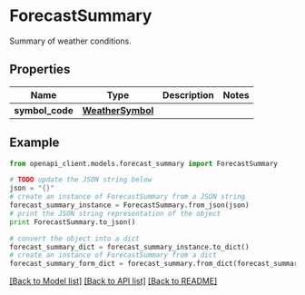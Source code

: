 # ForecastSummary

Summary of weather conditions.

## Properties

Name | Type | Description | Notes
------------ | ------------- | ------------- | -------------
**symbol_code** | [**WeatherSymbol**](WeatherSymbol.md) |  | 

## Example

```python
from openapi_client.models.forecast_summary import ForecastSummary

# TODO update the JSON string below
json = "{}"
# create an instance of ForecastSummary from a JSON string
forecast_summary_instance = ForecastSummary.from_json(json)
# print the JSON string representation of the object
print ForecastSummary.to_json()

# convert the object into a dict
forecast_summary_dict = forecast_summary_instance.to_dict()
# create an instance of ForecastSummary from a dict
forecast_summary_form_dict = forecast_summary.from_dict(forecast_summary_dict)
```
[[Back to Model list]](../README.md#documentation-for-models) [[Back to API list]](../README.md#documentation-for-api-endpoints) [[Back to README]](../README.md)


